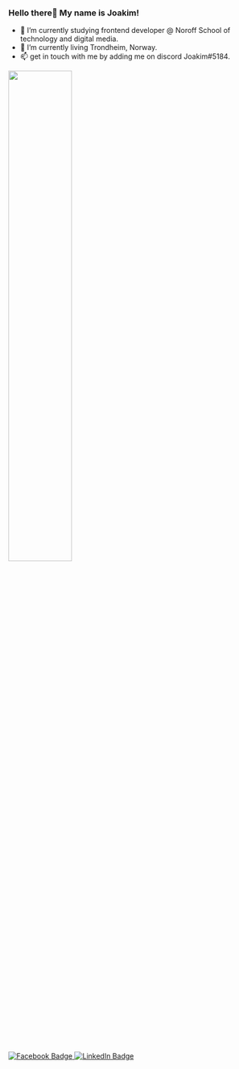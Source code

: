 ### Hello there👋 My name is Joakim!

- 🏫 I’m currently studying frontend developer @ Noroff School of technology and digital media.
- 🏡 I’m currently living Trondheim, Norway. 
- 📫 get in touch with me by adding me on discord Joakim#5184.

<div id="header" align="">
  <img src="https://media.giphy.com/media/bGgsc5mWoryfgKBx1u/giphy.gif" width="50%" />
</div>
<div id="badges">
   <a href="https://www.facebook.com/joakimvanebo">
     <img src="https://img.shields.io/badge/Facebook-blue?style=for-the-badge&logo=facebook&logoColor=white" alt="Facebook Badge">
   </a>
   <a href="https://www.linkedin.com/in/joakim-vanebo-93a64562/">
    <img src="https://img.shields.io/badge/LinkedIn-blue?style=for-the-badge&logo=linkedin&logoColor=white" alt="LinkedIn Badge"/>
   </a>
</div>
